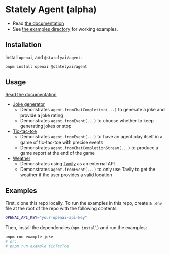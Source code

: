 # Stately Agent (alpha)

- Read [the documentation](https://stately.ai/docs/agents)
- See [the examples directory](https://github.com/statelyai/agent/tree/main/examples) for working examples.

## Installation

Install `openai`, and `@statelyai/agent`:

```bash
pnpm install openai @statelyai/agent
```

## Usage

[Read the documentation](https://stately.ai/docs/agents)

- [Joke generator](https://github.com/statelyai/agent/tree/main/examples/joke.ts)
  - Demonstrates `agent.fromChatCompletion(...)` to generate a joke and provide a joke rating
  - Demonstrates `agent.fromEvent(...)` to choose whether to keep generating jokes or stop
- [Tic-tac-toe](https://github.com/statelyai/agent/tree/main/examples/ticTacToe.ts)
  - Demonstrates `agent.fromEvent(...)` to have an agent play itself in a game of tic-tac-toe with precise events
  - Demonstrates `agent.fromChatCompletionStream(...)` to produce a game report at the end of the game
- [Weather](https://github.com/statelyai/agent/tree/main/examples/weather.ts)
  - Demonstrates using [Tavily](https://tavily.com/) as an external API
  - Demonstrates `agent.fromEvent(...)` to only use Tavily to get the weather if the user provides a valid location

## Examples

First, clone this repo locally. To run the examples in this repo, create a `.env` file at the root of the repo with the following contents:

```bash
OPENAI_API_KEY="your-openai-api-key"
```

Then, install the dependencies (`npm install`) and run the examples:

```bash
pnpm run example joke
# or:
# pnpm run example ticTacToe
```
